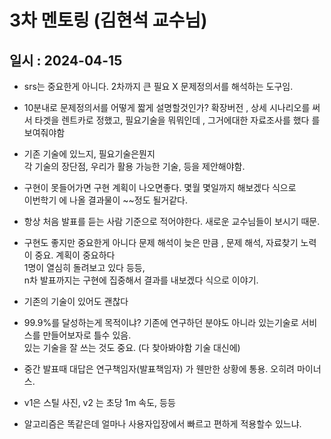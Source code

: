 # 3차 멘토링 (김현석 교수님)
## 일시 : 2024-04-15

- srs는 중요한게 아니다. 2차까지 큰 필요 X 
문제정의서를 해석하는 도구임.

- 10분내로 문제정의서를 어떻게 짧게 설명할것인가? 
확장버전 , 상세 시나리오를 써서 타겟을 렌트카로 정했고, 필요기술을 뭐뭐인데 , 그거에대한 자료조사를 했다 를 보여줘야함

- 기존 기술에 있느지, 필요기술은뭔지 <br>
각 기술의 장단점, 우리가 활용  가능한 기술, 등을 제안해야함.

- 구현이 못들어가면 구현 계획이 나오면좋다. 몇월 몇일까지 해보겠다 식으로<br>
이번학기 에 나올 결과물이 ~~정도 될거같다. 

- 항상 처음 발표를 듣는 사람 기준으로 적어야한다. 새로운 교수님들이 보시기 때문.

- 구현도 좋지만 중요한게 아니다
문제 해석이 늦은 만큼 , 문제 해석, 자료찾기 노력이 중요.
계획이 중요하다<br>
1명이 열심히 돌려보고 있다 등등, <br>
n차 발표까지는 구현에 집중해서 결과를 내보겠다 식으로 이야기.

- 기존의 기술이 있어도 괜찮다
- 99.9%를 달성하는게 목적이냐? 기존에 연구하던 분야도 아니라 있는기술로 서비스를 만들어보자로 틀수 있음. <br>
있는 기술을 잘 쓰는 것도 중요. (다 찾아봐야함 기술 대신에)

- 중간 발표때 대답은 연구책임자(발표책임자) 가 웬만한 상황에 통용. 오히려 마이너스.

- v1은 스틸 사진, v2 는 초당  1m 속도, 등등 

- 알고리즘은 똑같은데 얼마나 사용자입장에서 빠르고 편하게 적용할수 있느냐.

